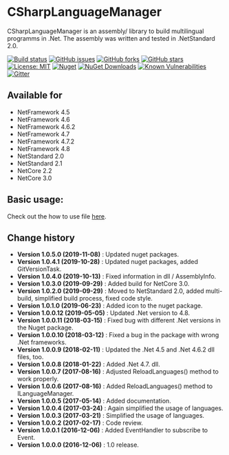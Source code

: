 CSharpLanguageManager
====================================

CSharpLanguageManager is an assembly/ library to build multilingual programms in .Net.
The assembly was written and tested in .NetStandard 2.0.

[![Build status](https://ci.appveyor.com/api/projects/status/v19epph90d3dgs1k?svg=true)](https://ci.appveyor.com/project/SeppPenner/csharplanguagemanager)
[![GitHub issues](https://img.shields.io/github/issues/SeppPenner/CSharpLanguageManager.svg)](https://github.com/SeppPenner/CSharpLanguageManager/issues)
[![GitHub forks](https://img.shields.io/github/forks/SeppPenner/CSharpLanguageManager.svg)](https://github.com/SeppPenner/CSharpLanguageManager/network)
[![GitHub stars](https://img.shields.io/github/stars/SeppPenner/CSharpLanguageManager.svg)](https://github.com/SeppPenner/CSharpLanguageManager/stargazers)
[![License: MIT](https://img.shields.io/badge/License-MIT-blue.svg)](https://raw.githubusercontent.com/SeppPenner/CSharpLanguageManager/master/License.txt)
[![Nuget](https://img.shields.io/badge/CSharpLanguageManager-Nuget-brightgreen.svg)](https://www.nuget.org/packages/HaemmerElectronics.SeppPenner.Language/)
[![NuGet Downloads](https://img.shields.io/nuget/dt/HaemmerElectronics.SeppPenner.Language.svg)](https://www.nuget.org/packages/HaemmerElectronics.SeppPenner.Language/)
[![Known Vulnerabilities](https://snyk.io/test/github/SeppPenner/CSharpLanguageManager/badge.svg)](https://snyk.io/test/github/SeppPenner/CSharpLanguageManager)
[![Gitter](https://badges.gitter.im/CSharpLanguageManager/community.svg)](https://gitter.im/CSharpLanguageManager/community?utm_source=badge&utm_medium=badge&utm_campaign=pr-badge)

## Available for
* NetFramework 4.5
* NetFramework 4.6
* NetFramework 4.6.2
* NetFramework 4.7
* NetFramework 4.7.2
* NetFramework 4.8
* NetStandard 2.0
* NetStandard 2.1
* NetCore 2.2
* NetCore 3.0

## Basic usage:
Check out the how to use file [here](https://github.com/SeppPenner/CSharpLanguageManager/blob/master/HowToUse.md).

Change history
--------------

* **Version 1.0.5.0 (2019-11-08)** : Updated nuget packages.
* **Version 1.0.4.1 (2019-10-28)** : Updated nuget packages, added GitVersionTask.
* **Version 1.0.4.0 (2019-10-13)** : Fixed information in dll / AssemblyInfo.
* **Version 1.0.3.0 (2019-09-29)** : Added build for NetCore 3.0.
* **Version 1.0.2.0 (2019-09-29)** : Moved to NetStandard 2.0, added multi-build, simplified build process, fixed code style.
* **Version 1.0.1.0 (2019-06-23)** : Added icon to the nuget package.
* **Version 1.0.0.12 (2019-05-05)** : Updated .Net version to 4.8.
* **Version 1.0.0.11 (2018-03-15)** : Fixed bug with different .Net versions in the Nuget package.
* **Version 1.0.0.10 (2018-03-12)** : Fixed a bug in the package with wrong .Net frameworks.
* **Version 1.0.0.9 (2018-02-11)** : Updated the .Net 4.5 and .Net 4.6.2 dll files, too.
* **Version 1.0.0.8 (2018-01-22)** : Added .Net 4.7. dll.
* **Version 1.0.0.7 (2017-08-16)** : Adjusted ReloadLanguages() method to work properly.
* **Version 1.0.0.6 (2017-08-16)** : Added ReloadLanguages() method to ILanguageManager.
* **Version 1.0.0.5 (2017-05-14)** : Added documentation.
* **Version 1.0.0.4 (2017-03-24)** : Again simplified the usage of languages.
* **Version 1.0.0.3 (2017-03-21)** : Simplified the usage of languages.
* **Version 1.0.0.2 (2017-02-17)** : Code review.
* **Version 1.0.0.1 (2016-12-06)** : Added EventHandler to subscribe to Event.
* **Version 1.0.0.0 (2016-12-06)** : 1.0 release.
